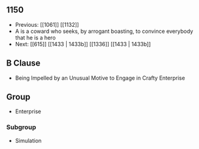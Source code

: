 ## 1150
- Previous: [[1061]] [[1132]] 
- A is a coward who seeks, by arrogant boasting, to convince everybody that he is a hero
- Next: [[615]] [[1433 | 1433b]] [[1336]] [[1433 | 1433b]] 

## B Clause
- Being Impelled by an Unusual Motive to Engage in Crafty Enterprise

## Group
- Enterprise

### Subgroup
- Simulation

